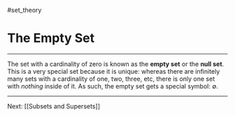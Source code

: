 #set_theory

# The Empty Set

---

The set with a cardinality of zero is known as the **empty set** or the **null set**. This is a very special set because it is unique: whereas there are infinitely many sets with a cardinality of one, two, three, etc, there is only one set with _nothing_ inside of it. As such, the empty set gets a special symbol: $\emptyset$.

---

Next: [[Subsets and Supersets]]
